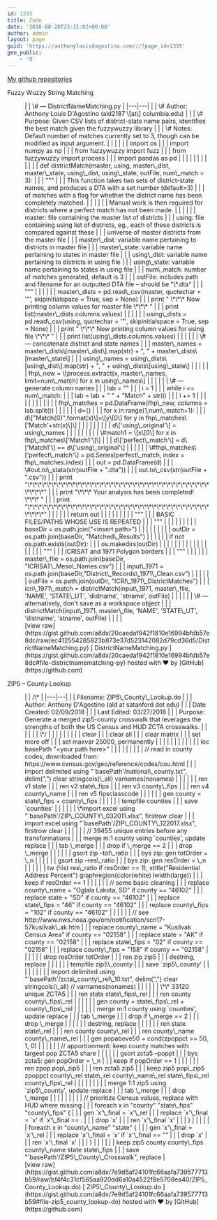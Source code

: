 ```yaml
---
id: 1335
title: Code
date: '2018-08-28T23:31:02+00:00'
author: admin
layout: page
guid: 'https://anthonylouisdagostino.com///?page_id=1335'
geo_public:
    - '0'
---
```


[My github repositories](https://github.com/a8dx)

Fuzzy Wuzzy String Matching

<figure class="wp-block-embed"><div class="wp-block-embed__wrapper"><style>.gist table { margin-bottom: 0; }</style><div class="gist" id="gist90649891" style="tab-size: 8"><div class="gist-file" translate="no"><div class="gist-data"><div class="js-gist-file-update-container js-task-list-container file-box"><div class="file my-2" id="file-districtnamematching-py"><div class="Box-body p-0 blob-wrapper data type-python  " itemprop="text"><div class="js-check-bidi js-blob-code-container blob-code-content"> <template class="js-file-alert-template"><div class="flash flash-warn flash-full d-flex flex-items-center" data-view-component="true"> <svg aria-hidden="true" class="octicon octicon-alert" data-view-component="true" height="16" version="1.1" viewbox="0 0 16 16" width="16"> <path d="M8.22 1.754a.25.25 0 00-.44 0L1.698 13.132a.25.25 0 00.22.368h12.164a.25.25 0 00.22-.368L8.22 1.754zm-1.763-.707c.659-1.234 2.427-1.234 3.086 0l6.082 11.378A1.75 1.75 0 0114.082 15H1.918a1.75 1.75 0 01-1.543-2.575L6.457 1.047zM9 11a1 1 0 11-2 0 1 1 0 012 0zm-.25-5.25a.75.75 0 00-1.5 0v2.5a.75.75 0 001.5 0v-2.5z" fill-rule="evenodd"></path></svg> <span> This file contains bidirectional Unicode text that may be interpreted or compiled differently than what appears below. To review, open the file in an editor that reveals hidden Unicode characters. [Learn more about bidirectional Unicode characters](https://github.co/hiddenchars) </span><div class="flash-action" data-view-component="true"> [ Show hidden characters ](<{{ revealButtonHref }}>)</div></div></template><template class="js-line-alert-template"> <span aria-label="This line has hidden Unicode characters" class="line-alert tooltipped tooltipped-e" data-view-component="true"> <svg aria-hidden="true" class="octicon octicon-alert" data-view-component="true" height="16" version="1.1" viewbox="0 0 16 16" width="16"> <path d="M8.22 1.754a.25.25 0 00-.44 0L1.698 13.132a.25.25 0 00.22.368h12.164a.25.25 0 00.22-.368L8.22 1.754zm-1.763-.707c.659-1.234 2.427-1.234 3.086 0l6.082 11.378A1.75 1.75 0 0114.082 15H1.918a1.75 1.75 0 01-1.543-2.575L6.457 1.047zM9 11a1 1 0 11-2 0 1 1 0 012 0zm-.25-5.25a.75.75 0 00-1.5 0v2.5a.75.75 0 001.5 0v-2.5z" fill-rule="evenodd"></path></svg></span></template> |  | <span class="pl-c">\# — DistrictNameMatching.py </span> |
|---|---|
|  | <span class="pl-c">\# Author: Anthony Louis D'Agostino (ald2187 \[at\] columbia.edu)</span> |
|  | <span class="pl-c">\# Purpose: Given CSV lists of district-state name pairs, identifies the best match given the fuzzywuzzy library</span> |
|  | <span class="pl-c">\# Notes: Default number of matches currently set to 3, though can be modified as input argument.</span> |
|  |  |
|  | <span class="pl-k">import</span> <span class="pl-s1">os</span> |
|  | <span class="pl-k">import</span> <span class="pl-s1">numpy</span> <span class="pl-k">as</span> <span class="pl-s1">np</span> |
|  | <span class="pl-k">from</span> <span class="pl-s1">fuzzywuzzy</span> <span class="pl-k">import</span> <span class="pl-s1">fuzz</span> |
|  | <span class="pl-k">from</span> <span class="pl-s1">fuzzywuzzy</span> <span class="pl-k">import</span> <span class="pl-s1">process</span> |
|  | <span class="pl-k">import</span> <span class="pl-s1">pandas</span> <span class="pl-k">as</span> <span class="pl-s1">pd</span> |
|  |  |
|  |  |
|  |  |
|  | <span class="pl-k">def</span> <span class="pl-en">districtMatch</span>(<span class="pl-s1">master</span>, <span class="pl-s1">using</span>, <span class="pl-s1">master\_dist</span>, <span class="pl-s1">master\_state</span>, <span class="pl-s1">using\_dist</span>, <span class="pl-s1">using\_state</span>, <span class="pl-s1">outFile</span>, <span class="pl-s1">num\_match</span> <span class="pl-c1">=</span> <span class="pl-c1">3</span>): |
|  | <span class="pl-s">"""</span> |
|  | <span class="pl-s"> This function takes two sets of district-state names, and produces a DTA with a set number (default=3) </span> |
|  | <span class="pl-s"> of matches with a flag for whether the district name has been completely matched. </span> |
|  | <span class="pl-s"></span> |
|  | <span class="pl-s"> Manual work is then required for districts where a perfect match has not been made. </span> |
|  | <span class="pl-s"></span> |
|  | <span class="pl-s"> master: file containing the master list of districts </span> |
|  | <span class="pl-s"> using: file containing using list of districts, eg., each of these districts is compared against these</span> |
|  | <span class="pl-s"> universe of master districts from the master file </span> |
|  | <span class="pl-s"> master\_dist: variable name pertaining to districts in master file</span> |
|  | <span class="pl-s"> master\_state: variable name pertaining to states in master file</span> |
|  | <span class="pl-s"> using\_dist: variable name pertaining to districts in using file </span> |
|  | <span class="pl-s"> using\_state: variable name pertaining to states in using file </span> |
|  | <span class="pl-s"> num\_match: number of matches generated, default is 3 </span> |
|  | <span class="pl-s"> outFile: includes path and filename for an outputted DTA file – should be "\*.dta"</span> |
|  | <span class="pl-s"> """</span> |
|  |  |
|  | <span class="pl-s1">master\_dists</span> <span class="pl-c1">=</span> <span class="pl-s1">pd</span>.<span class="pl-en">read\_csv</span>(<span class="pl-s1">master</span>, <span class="pl-s1">quotechar</span> <span class="pl-c1">=</span> <span class="pl-s">'"'</span>, <span class="pl-s1">skipinitialspace</span> <span class="pl-c1">=</span> <span class="pl-c1">True</span>, <span class="pl-s1">sep</span> <span class="pl-c1">=</span> <span class="pl-c1">None</span>) |
|  | <span class="pl-k">print</span> <span class="pl-s">" \*\*\* Now printing column values for master file \*\*\* "</span> |
|  | <span class="pl-k">print</span> <span class="pl-en">list</span>(<span class="pl-s1">master\_dists</span>.<span class="pl-s1">columns</span>.<span class="pl-s1">values</span>) |
|  |  |
|  | <span class="pl-s1">using\_dists</span> <span class="pl-c1">=</span> <span class="pl-s1">pd</span>.<span class="pl-en">read\_csv</span>(<span class="pl-s1">using</span>, <span class="pl-s1">quotechar</span> <span class="pl-c1">=</span> <span class="pl-s">'"'</span>, <span class="pl-s1">skipinitialspace</span> <span class="pl-c1">=</span> <span class="pl-c1">True</span>, <span class="pl-s1">sep</span> <span class="pl-c1">=</span> <span class="pl-c1">None</span>) |
|  | <span class="pl-k">print</span> <span class="pl-s">" \*\*\* Now printing column values for using file \*\*\* "</span> |
|  | <span class="pl-k">print</span> <span class="pl-en">list</span>(<span class="pl-s1">using\_dists</span>.<span class="pl-s1">columns</span>.<span class="pl-s1">values</span>) |
|  |  |
|  | <span class="pl-c">\# — concatenate district and state names </span> |
|  | <span class="pl-s1">master\_names</span> <span class="pl-c1">=</span> <span class="pl-s1">master\_dists</span>\[<span class="pl-s1">master\_dist</span>\].<span class="pl-en">map</span>(<span class="pl-s1">str</span>) <span class="pl-c1">+</span> <span class="pl-s">", "</span> <span class="pl-c1">+</span> <span class="pl-s1">master\_dists</span>\[<span class="pl-s1">master\_state</span>\] |
|  | <span class="pl-s1">using\_names</span> <span class="pl-c1">=</span> <span class="pl-s1">using\_dists</span>\[<span class="pl-s1">using\_dist</span>\].<span class="pl-en">map</span>(<span class="pl-s1">str</span>) <span class="pl-c1">+</span> <span class="pl-s">", "</span> <span class="pl-c1">+</span> <span class="pl-s1">using\_dists</span>\[<span class="pl-s1">using\_state</span>\] |
|  |  |
|  | <span class="pl-s1">fhp\_new</span> <span class="pl-c1">=</span> \[<span class="pl-s1">process</span>.<span class="pl-en">extract</span>(<span class="pl-s1">x</span>, <span class="pl-s1">master\_names</span>, <span class="pl-s1">limit</span><span class="pl-c1">=</span><span class="pl-s1">num\_match</span>) <span class="pl-k">for</span> <span class="pl-s1">x</span> <span class="pl-c1">in</span> <span class="pl-s1">using\_names</span>\] |
|  |  |
|  | <span class="pl-c">\# — generate column names </span> |
|  | <span class="pl-s1">lab</span> <span class="pl-c1">=</span> <span class="pl-s">""</span> |
|  | <span class="pl-s1">i</span> <span class="pl-c1">=</span> <span class="pl-c1">1</span> |
|  | <span class="pl-k">while</span> <span class="pl-s1">i</span> <span class="pl-c1">&lt;=</span> <span class="pl-s1">num\_match</span>: |
|  | <span class="pl-s1">lab</span> <span class="pl-c1">=</span> <span class="pl-s1">lab</span> <span class="pl-c1">+</span> <span class="pl-s">" "</span> <span class="pl-c1">+</span> <span class="pl-s">"Match"</span> <span class="pl-c1">+</span> <span class="pl-en">str</span>(<span class="pl-s1">i</span>) |
|  | <span class="pl-s1">i</span> <span class="pl-c1">+=</span> <span class="pl-c1">1</span> |
|  |  |
|  |  |
|  |  |
|  | <span class="pl-s1">fhp\_matches</span> <span class="pl-c1">=</span> <span class="pl-s1">pd</span>.<span class="pl-v">DataFrame</span>(<span class="pl-s1">fhp\_new</span>, <span class="pl-s1">columns</span> <span class="pl-c1">=</span> <span class="pl-s1">lab</span>.<span class="pl-en">split</span>()) |
|  |  |
|  | <span class="pl-s1">d</span><span class="pl-c1">=</span>{} |
|  | <span class="pl-k">for</span> <span class="pl-s1">x</span> <span class="pl-c1">in</span> <span class="pl-en">range</span>(<span class="pl-c1">1</span>,<span class="pl-s1">num\_match</span><span class="pl-c1">+</span><span class="pl-c1">1</span>): |
|  | <span class="pl-s1">d</span>\[<span class="pl-s">"Match{0}"</span>.<span class="pl-en">format</span>(<span class="pl-s1">x</span>)\]<span class="pl-c1">=</span>\[<span class="pl-s1">y</span>\[<span class="pl-c1">0</span>\] <span class="pl-k">for</span> <span class="pl-s1">y</span> <span class="pl-c1">in</span> <span class="pl-s1">fhp\_matches</span>\[<span class="pl-s">'Match'</span><span class="pl-c1">+</span><span class="pl-en">str</span>(<span class="pl-s1">x</span>)\]\] |
|  |  |
|  |  |
|  | <span class="pl-s1">d</span>\[<span class="pl-s">'using\_original'</span>\] <span class="pl-c1">=</span> <span class="pl-s1">using\_names</span> |
|  |  |
|  |  |
|  | <span class="pl-c">\#match1 = \[x\[0\] for x in fhp\_matches\['Match1'\]\] </span> |
|  | <span class="pl-s1">d</span>\[<span class="pl-s">'perfect\_match'</span>\] <span class="pl-c1">=</span> <span class="pl-s1">d</span>\[<span class="pl-s">'Match1'</span>\] <span class="pl-c1">==</span> <span class="pl-s1">d</span>\[<span class="pl-s">'using\_original'</span>\] |
|  |  |
|  | <span class="pl-c">\#fhp\_matches\['perfect\_match'\] = pd.Series(perfect\_match, index = fhp\_matches.index)</span> |
|  | <span class="pl-s1">out</span> <span class="pl-c1">=</span> <span class="pl-s1">pd</span>.<span class="pl-v">DataFrame</span>(<span class="pl-s1">d</span>) |
|  | <span class="pl-c">\#out.to\_stata(str(outFile + ".dta"))</span> |
|  | <span class="pl-s1">out</span>.<span class="pl-en">to\_csv</span>(<span class="pl-en">str</span>(<span class="pl-s1">outFile</span> <span class="pl-c1">+</span> <span class="pl-s">".csv"</span>)) |
|  | <span class="pl-k">print</span> <span class="pl-s">"\*\*\*\*\*\*\*\*\*\*\*\*\*\*\*\*\*\*\*\*\*\*\*\*\*\*\*\*\*\*\*\*\*\*\*\*\*\*\*\*\*\*"</span> |
|  | <span class="pl-k">print</span> <span class="pl-s">"\*\*\* Your analysis has been completed! \*\*\* "</span> |
|  | <span class="pl-k">print</span> <span class="pl-s">"\*\*\*\*\*\*\*\*\*\*\*\*\*\*\*\*\*\*\*\*\*\*\*\*\*\*\*\*\*\*\*\*\*\*\*\*\*\*\*\*\*\*"</span> |
|  |  |
|  | <span class="pl-k">return</span> <span class="pl-s1">out</span> |
|  |  |
|  |  |
|  | <span class="pl-s">"""</span> |
|  | <span class="pl-s">BASIC FILES/PATHS WHOSE USE IS REPEATED</span> |
|  | <span class="pl-s">"""</span> |
|  |  |
|  |  |
|  | <span class="pl-s1">baseDir</span> <span class="pl-c1">=</span> <span class="pl-s1">os</span>.<span class="pl-s1">path</span>.<span class="pl-en">join</span>(<span class="pl-s">"&lt;insert path&gt;"</span>) |
|  |  |
|  |  |
|  | <span class="pl-s1">outDir</span> <span class="pl-c1">=</span> <span class="pl-s1">os</span>.<span class="pl-s1">path</span>.<span class="pl-en">join</span>(<span class="pl-s1">baseDir</span>, <span class="pl-s">"Matched\_Results"</span>) |
|  |  |
|  | <span class="pl-k">if</span> <span class="pl-c1">not</span> <span class="pl-s1">os</span>.<span class="pl-s1">path</span>.<span class="pl-en">exists</span>(<span class="pl-s1">outDir</span>): |
|  | <span class="pl-s1">os</span>.<span class="pl-en">makedirs</span>(<span class="pl-s1">outDir</span>) |
|  |  |
|  |  |
|  |  |
|  |  |
|  |  |
|  | <span class="pl-s">"""</span> |
|  | <span class="pl-s">ICRISAT and 1971 Polygon borders </span> |
|  | <span class="pl-s">"""</span> |
|  |  |
|  | <span class="pl-s1">master\_file</span> <span class="pl-c1">=</span> <span class="pl-s1">os</span>.<span class="pl-s1">path</span>.<span class="pl-en">join</span>(<span class="pl-s1">baseDir</span>, <span class="pl-s">"ICRISAT\_Meso\_Names.csv"</span>) |
|  | <span class="pl-s1">input\_1971</span> <span class="pl-c1">=</span> <span class="pl-s1">os</span>.<span class="pl-s1">path</span>.<span class="pl-en">join</span>(<span class="pl-s1">baseDir</span>,<span class="pl-s">"District\_Records\_1971\_Clean.csv"</span>) |
|  |  |
|  | <span class="pl-s1">outFile</span> <span class="pl-c1">=</span> <span class="pl-s1">os</span>.<span class="pl-s1">path</span>.<span class="pl-en">join</span>(<span class="pl-s1">outDir</span>, <span class="pl-s">"ICRI\_1971\_DistrictMatches"</span>) |
|  | <span class="pl-s1">icri\_1971\_match</span> <span class="pl-c1">=</span> <span class="pl-en">districtMatch</span>(<span class="pl-s1">input\_1971</span>, <span class="pl-s1">master\_file</span>, <span class="pl-s">'NAME'</span>, <span class="pl-s">'STATE\_UT'</span>, <span class="pl-s">'distname'</span>, <span class="pl-s">'stname'</span>, <span class="pl-s1">outFile</span>) |
|  |  |
|  | <span class="pl-c">\# — alternatively, don't save as a workspace object</span> |
|  | <span class="pl-en">districtMatch</span>(<span class="pl-s1">input\_1971</span>, <span class="pl-s1">master\_file</span>, <span class="pl-s">'NAME'</span>, <span class="pl-s">'STATE\_UT'</span>, <span class="pl-s">'distname'</span>, <span class="pl-s">'stname'</span>, <span class="pl-s1">outFile</span>) |
|  |  |

</div> </div> </div></div> </div><div class="gist-meta"> [view raw](https://gist.github.com/a8dx/20caedaf942f1810e16994bfdb57e8dc/raw/ec412554285823b873e37d523142082d79cd36d5/DistrictNameMatching.py) [ DistrictNameMatching.py ](https://gist.github.com/a8dx/20caedaf942f1810e16994bfdb57e8dc#file-districtnamematching-py) hosted with ❤ by [GitHub](https://github.com) </div> </div></div></div></figure>ZIP5 – County Lookup

<figure class="wp-block-embed"><div class="wp-block-embed__wrapper"><style>.gist table { margin-bottom: 0; }</style><div class="gist" id="gist88664726" style="tab-size: 8"><div class="gist-file" translate="no"><div class="gist-data"><div class="js-gist-file-update-container js-task-list-container file-box"><div class="file my-2" id="file-zip5_county_lookup-do"><div class="Box-body p-0 blob-wrapper data type-stata  " itemprop="text"><div class="js-check-bidi js-blob-code-container blob-code-content"> <template class="js-file-alert-template"><div class="flash flash-warn flash-full d-flex flex-items-center" data-view-component="true"> <svg aria-hidden="true" class="octicon octicon-alert" data-view-component="true" height="16" version="1.1" viewbox="0 0 16 16" width="16"> <path d="M8.22 1.754a.25.25 0 00-.44 0L1.698 13.132a.25.25 0 00.22.368h12.164a.25.25 0 00.22-.368L8.22 1.754zm-1.763-.707c.659-1.234 2.427-1.234 3.086 0l6.082 11.378A1.75 1.75 0 0114.082 15H1.918a1.75 1.75 0 01-1.543-2.575L6.457 1.047zM9 11a1 1 0 11-2 0 1 1 0 012 0zm-.25-5.25a.75.75 0 00-1.5 0v2.5a.75.75 0 001.5 0v-2.5z" fill-rule="evenodd"></path></svg> <span> This file contains bidirectional Unicode text that may be interpreted or compiled differently than what appears below. To review, open the file in an editor that reveals hidden Unicode characters. [Learn more about bidirectional Unicode characters](https://github.co/hiddenchars) </span><div class="flash-action" data-view-component="true"> [ Show hidden characters ](<{{ revealButtonHref }}>)</div></div></template><template class="js-line-alert-template"> <span aria-label="This line has hidden Unicode characters" class="line-alert tooltipped tooltipped-e" data-view-component="true"> <svg aria-hidden="true" class="octicon octicon-alert" data-view-component="true" height="16" version="1.1" viewbox="0 0 16 16" width="16"> <path d="M8.22 1.754a.25.25 0 00-.44 0L1.698 13.132a.25.25 0 00.22.368h12.164a.25.25 0 00.22-.368L8.22 1.754zm-1.763-.707c.659-1.234 2.427-1.234 3.086 0l6.082 11.378A1.75 1.75 0 0114.082 15H1.918a1.75 1.75 0 01-1.543-2.575L6.457 1.047zM9 11a1 1 0 11-2 0 1 1 0 012 0zm-.25-5.25a.75.75 0 00-1.5 0v2.5a.75.75 0 001.5 0v-2.5z" fill-rule="evenodd"></path></svg></span></template> |  | <span class="pl-c"><span class="pl-c">/\*</span></span> |
|---|---|
|  | <span class="pl-c">Filename: ZIP5\_County\_Lookup.do</span> |
|  | <span class="pl-c">Author: Anthony D'Agostino (ald at satanford dot edu) </span> |
|  | <span class="pl-c">Date Created: 02/09/2018</span> |
|  | <span class="pl-c">Last Edited: 03/27/2018</span> |
|  | <span class="pl-c">Purpose: Generate a merged zip5-county crosswalk that leverages the strengths of both the US Census and HUD ZCTA crosswalks. </span> |
|  | <span class="pl-c"></span> |
|  | <span class="pl-c"><span class="pl-c">\*/</span></span> |
|  |  |
|  |  |
|  | clear |
|  | clear all |
|  | clear matrix |
|  | set more off |
|  | set maxvar 25000, permanently |
|  |  |
|  |  |
|  |  |
|  | <span class="pl-k">loc</span> basePath <span class="pl-s"><span class="pl-pds">"</span>&lt;your path here&gt;<span class="pl-pds">"</span></span> |
|  |  |
|  |  |
|  | <span class="pl-c"><span class="pl-c">// read in county codes, downloaded from: https://www.census.gov/geo/reference/codes/cou.html </span></span> |
|  | import delimited using <span class="pl-s"><span class="pl-pds">"</span>`basePath'/national\_county.txt<span class="pl-pds">"</span></span>, delim(<span class="pl-s"><span class="pl-pds">"</span>,<span class="pl-pds">"</span></span>) clear stringcols(\_all) varnames(nonames) |
|  |  |
|  | ren v1 state |
|  | ren v2 state\_fips |
|  | ren v3 county\_fips |
|  | ren v4 county\_name |
|  | ren v5 fipsclasscode |
|  |  |
|  | <span class="pl-k">gen</span> county <span class="pl-k">=</span> state\_fips <span class="pl-k">+</span> county\_fips |
|  |  |
|  | <span class="pl-k">tempfile</span> counties |
|  | save `counties' |
|  |  |
|  | <span class="pl-c"><span class="pl-c"> \*import excel using "`basePath'/ZIP\_COUNTY\_032011.xlsx", firstrow clear </span></span> |
|  | import excel using <span class="pl-s"><span class="pl-pds">"</span>`basePath'/ZIP\_COUNTY\_122017.xlsx<span class="pl-pds">"</span></span>, firstrow clear |
|  |  |
|  | <span class="pl-c"><span class="pl-c">// 39455 unique entries before any transformations</span></span> |
|  | merge m:1 county using `counties', update replace |
|  | tab \_merge |
|  | drop if \_merge <span class="pl-k">==</span> 2 |
|  | drop \_merge |
|  |  |
|  | gsort zip <span class="pl-k">–</span>tot\_ratio |
|  | <span class="pl-k">by<span class="pl-k">s</span></span> zip: <span class="pl-k">gen</span> totOrder <span class="pl-k">=</span> \_n |
|  |  |
|  | gsort zip <span class="pl-k">–</span>res\_ratio |
|  | <span class="pl-k">by<span class="pl-k">s</span></span> zip: <span class="pl-k">gen</span> resOrder <span class="pl-k">=</span> \_n |
|  |  |
|  | tw (hist res\_ratio if resOrder <span class="pl-k">==</span> 1), xtitle(<span class="pl-s"><span class="pl-pds">"</span>Residential Address Percent<span class="pl-pds">"</span></span>) graphregion(color(white) lwidth(large)) |
|  | keep if resOrder <span class="pl-k">==</span> 1 |
|  |  |
|  | <span class="pl-c"><span class="pl-c">// some basic cleaning </span></span> |
|  | <span class="pl-k">replace</span> county\_name <span class="pl-k">=</span> <span class="pl-s"><span class="pl-pds">"</span>Oglala Lakota, SD<span class="pl-pds">"</span></span> if county <span class="pl-k">==</span> <span class="pl-s"><span class="pl-pds">"</span>46102<span class="pl-pds">"</span></span> |
|  | <span class="pl-k">replace</span> state <span class="pl-k">=</span> <span class="pl-s"><span class="pl-pds">"</span>SD<span class="pl-pds">"</span></span> if county <span class="pl-k">==</span> <span class="pl-s"><span class="pl-pds">"</span>46102<span class="pl-pds">"</span></span> |
|  | <span class="pl-k">replace</span> state\_fips <span class="pl-k">=</span> <span class="pl-s"><span class="pl-pds">"</span>46<span class="pl-pds">"</span></span> if county <span class="pl-k">==</span> <span class="pl-s"><span class="pl-pds">"</span>46102<span class="pl-pds">"</span></span> |
|  | <span class="pl-k">replace</span> county\_fips <span class="pl-k">=</span> <span class="pl-s"><span class="pl-pds">"</span>102<span class="pl-pds">"</span></span> if county <span class="pl-k">==</span> <span class="pl-s"><span class="pl-pds">"</span>46102<span class="pl-pds">"</span></span> |
|  |  |
|  | <span class="pl-c"><span class="pl-c">// see http://www.nws.noaa.gov/om/notification/scn17-57kusilvak\_ak.htm </span></span> |
|  | <span class="pl-k">replace</span> county\_name <span class="pl-k">=</span> <span class="pl-s"><span class="pl-pds">"</span>Kusilvak Census Area<span class="pl-pds">"</span></span> if county <span class="pl-k">==</span> <span class="pl-s"><span class="pl-pds">"</span>02158<span class="pl-pds">"</span></span> |
|  | <span class="pl-k">replace</span> state <span class="pl-k">=</span> <span class="pl-s"><span class="pl-pds">"</span>AK<span class="pl-pds">"</span></span> if county <span class="pl-k">==</span> <span class="pl-s"><span class="pl-pds">"</span>02158<span class="pl-pds">"</span></span> |
|  | <span class="pl-k">replace</span> state\_fips <span class="pl-k">=</span> <span class="pl-s"><span class="pl-pds">"</span>02<span class="pl-pds">"</span></span> if county <span class="pl-k">==</span> <span class="pl-s"><span class="pl-pds">"</span>02158<span class="pl-pds">"</span></span> |
|  | <span class="pl-k">replace</span> county\_fips <span class="pl-k">=</span> <span class="pl-s"><span class="pl-pds">"</span>158<span class="pl-pds">"</span></span> if county <span class="pl-k">==</span> <span class="pl-s"><span class="pl-pds">"</span>02158<span class="pl-pds">"</span></span> |
|  |  |
|  | drop resOrder totOrder |
|  | ren zip zip5 |
|  | destring, replace |
|  |  |
|  | <span class="pl-k">tempfile</span> zip5\_county |
|  | save `zip5\_county' |
|  |  |
|  |  |
|  | import delimited using <span class="pl-s"><span class="pl-pds">"</span>`basePath'/zcta\_county\_rel\_10.txt<span class="pl-pds">"</span></span>, delim(<span class="pl-s"><span class="pl-pds">"</span>,<span class="pl-pds">"</span></span>) clear stringcols(\_all) <span class="pl-c"><span class="pl-c">// varnames(nonames) </span></span> |
|  |  |
|  | <span class="pl-c"><span class="pl-c"> \*\* 33120 unique ZCTA5 </span></span> |
|  | ren state state\_fips\_rel |
|  | ren county county\_fips\_rel |
|  |  |
|  | <span class="pl-k">gen</span> county <span class="pl-k">=</span> state\_fips\_rel <span class="pl-k">+</span> county\_fips\_rel |
|  |  |
|  | merge m:1 county using `counties', update replace |
|  | tab \_merge |
|  | drop if \_merge <span class="pl-k">==</span> 2 |
|  | drop \_merge |
|  |  |
|  | destring, replace |
|  |  |
|  | ren state state\_rel |
|  | ren county county\_rel |
|  | ren county\_name county\_name\_rel |
|  | <span class="pl-k">gen</span> popabove50 <span class="pl-k">=</span> cond(zpoppct <span class="pl-k">&gt;</span><span class="pl-k">=</span> 50, 1, 0) |
|  |  |
|  | <span class="pl-c"><span class="pl-c">// apportionment: keep county matches with largest pop ZCTA5 share </span></span> |
|  |  |
|  | gsort zcta5 <span class="pl-k">–</span>poppt |
|  | <span class="pl-k">by<span class="pl-k">s</span></span> zcta5: <span class="pl-k">gen</span> popOrder <span class="pl-k">=</span> \_n |
|  | keep if popOrder <span class="pl-k">==</span> 1 |
|  |  |
|  | ren zpop pop\_zip5 |
|  | ren zcta5 zip5 |
|  | keep zip5 pop\_zip5 zpoppct county\_rel state\_rel county\_name\_rel state\_fips\_rel county\_fips\_rel |
|  |  |
|  |  |
|  | merge 1:1 zip5 using `zip5\_county', update replace |
|  | tab \_merge |
|  | drop \_merge |
|  |  |
|  |  |
|  | <span class="pl-c"><span class="pl-c">// prioritize Census values, replace with HUD where missing </span></span> |
|  | <span class="pl-k">foreach</span> x <span class="pl-k">in</span> <span class="pl-s"><span class="pl-pds">"</span>county<span class="pl-pds">"</span></span> <span class="pl-s"><span class="pl-pds">"</span>state\_fips<span class="pl-pds">"</span></span> <span class="pl-s"><span class="pl-pds">"</span>county\_fips<span class="pl-pds">"</span></span> { |
|  | <span class="pl-k">gen</span> `x'\_final <span class="pl-k">=</span> `x'\_rel |
|  | <span class="pl-k">replace</span> `x'\_final <span class="pl-k">=</span> `x' if `x'\_final <span class="pl-k">==</span> . |
|  | drop `x' |
|  | ren `x'\_final `x' |
|  | } |
|  |  |
|  | <span class="pl-k">foreach</span> x <span class="pl-k">in</span> <span class="pl-s"><span class="pl-pds">"</span>county\_name<span class="pl-pds">"</span></span> <span class="pl-s"><span class="pl-pds">"</span>state<span class="pl-pds">"</span></span> { |
|  | <span class="pl-k">gen</span> `x'\_final <span class="pl-k">=</span> `x'\_rel |
|  | <span class="pl-k">replace</span> `x'\_final <span class="pl-k">=</span> `x' if `x'\_final <span class="pl-k">==</span> <span class="pl-s"><span class="pl-pds">"</span><span class="pl-pds">"</span></span> |
|  | drop `x' |
|  | ren `x'\_final `x' |
|  | } |
|  |  |
|  | keep zip5 county county\_fips county\_name state state\_fips |
|  | save <span class="pl-s"><span class="pl-pds">"</span>`basePath'/ZIP5\_County\_Crosswalk<span class="pl-pds">"</span></span>, replace |

</div> </div> </div></div> </div><div class="gist-meta"> [view raw](https://gist.github.com/a8dx/7e9d5af24101fc66aafa739577713b59/raw/bf4f4c31cf565aa920dd6a10a4522f8e5708ea40/ZIP5_County_Lookup.do) [ ZIP5\_County\_Lookup.do ](https://gist.github.com/a8dx/7e9d5af24101fc66aafa739577713b59#file-zip5_county_lookup-do) hosted with ❤ by [GitHub](https://github.com) </div> </div></div></div></figure>
